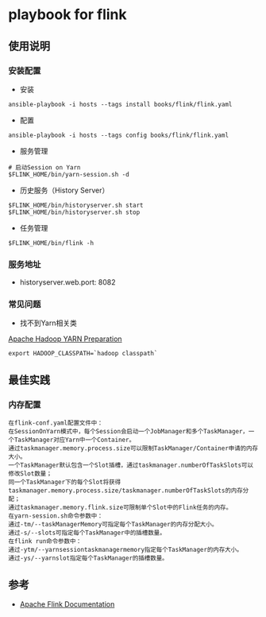 # playbook for flink

## 使用说明

### 安装配置
- 安装
```
ansible-playbook -i hosts --tags install books/flink/flink.yaml
```
- 配置
```
ansible-playbook -i hosts --tags config books/flink/flink.yaml
```
- 服务管理
```
# 启动Session on Yarn
$FLINK_HOME/bin/yarn-session.sh -d
```
- 历史服务（History Server）
```
$FLINK_HOME/bin/historyserver.sh start
$FLINK_HOME/bin/historyserver.sh stop
```
- 任务管理
```
$FLINK_HOME/bin/flink -h
```

### 服务地址
- historyserver.web.port: 8082

### 常见问题

- 找不到Yarn相关类

[Apache Hadoop YARN Preparation](https://nightlies.apache.org/flink/flink-docs-release-1.14/docs/deployment/resource-providers/yarn/)
```
export HADOOP_CLASSPATH=`hadoop classpath`
```


## 最佳实践

### 内存配置
```
在flink-conf.yaml配置文件中：
在SessionOnYarn模式中，每个Session会启动一个JobManager和多个TaskManager，一个TaskManager对应Yarn中一个Container。
通过taskmanager.memory.process.size可以限制TaskManager/Container申请的内存大小。
一个TaskManager默认包含一个Slot插槽，通过taskmanager.numberOfTaskSlots可以修改Slot数量；
同一个TaskManager下的每个Slot将获得taskmanager.memory.process.size/taskmanager.numberOfTaskSlots的内存分配；
通过taskmanager.memory.flink.size可限制单个Slot中的Flink任务的内存。
在yarn-session.sh命令参数中：
通过-tm/--taskManagerMemory可指定每个TaskManager的内存分配大小。
通过-s/--slots可指定每个TaskManager中的插槽数量。
在flink run命令参数中：
通过-ytm/--yarnsessiontaskmanagermemory指定每个TaskManager的内存大小。
通过-ys/--yarnslot指定每个TaskManager的插槽数量。
```


## 参考
- [Apache Flink Documentation](https://nightlies.apache.org/flink/flink-docs-release-1.14/)

